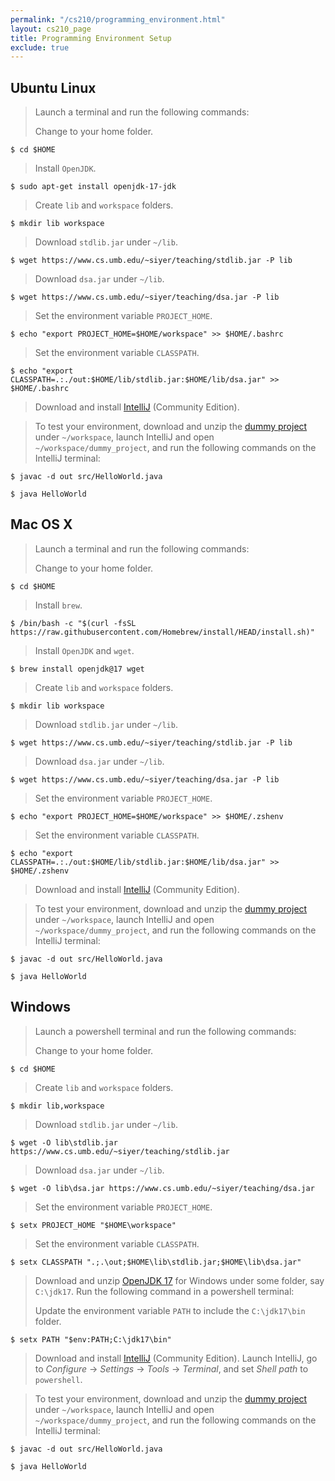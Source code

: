 ```yaml
---
permalink: "/cs210/programming_environment.html"
layout: cs210_page
title: Programming Environment Setup
exclude: true
---
```


## Ubuntu Linux

> Launch a terminal and run the following commands:
>
> Change to your home folder.
```
$ cd $HOME
```
>
> Install `OpenJDK`.
```
$ sudo apt-get install openjdk-17-jdk
```
>
> Create `lib` and `workspace` folders.
```
$ mkdir lib workspace
```
>
> Download `stdlib.jar` under `~/lib`.
```
$ wget https://www.cs.umb.edu/~siyer/teaching/stdlib.jar -P lib
```
>
> Download `dsa.jar` under `~/lib`.
```
$ wget https://www.cs.umb.edu/~siyer/teaching/dsa.jar -P lib
```
>
> Set the environment variable `PROJECT_HOME`.
```
$ echo "export PROJECT_HOME=$HOME/workspace" >> $HOME/.bashrc
```
>
> Set the environment variable `CLASSPATH`.
```
$ echo "export CLASSPATH=.:./out:$HOME/lib/stdlib.jar:$HOME/lib/dsa.jar" >> $HOME/.bashrc
```

> Download and install
[IntelliJ](https://www.jetbrains.com/idea/download/#section=linux) (Community Edition).

> To test your environment, download and unzip the
[dummy project](https://www.cs.umb.edu/~siyer/teaching/cs210/dummy_project.zip) under `~/workspace`, launch IntelliJ and open `~/workspace/dummy_project`, and run the following commands on the IntelliJ terminal:
```
$ javac -d out src/HelloWorld.java
```
>
```
$ java HelloWorld
```

## Mac OS X

> Launch a terminal and run the following commands: 
>
> Change to your home folder.
```
$ cd $HOME
```
>
> Install `brew`.
```
$ /bin/bash -c "$(curl -fsSL https://raw.githubusercontent.com/Homebrew/install/HEAD/install.sh)"
```
>
> Install `OpenJDK` and `wget`.
```
$ brew install openjdk@17 wget
```
>
> Create `lib` and `workspace` folders.
```
$ mkdir lib workspace
```
>
> Download `stdlib.jar` under `~/lib`.
```
$ wget https://www.cs.umb.edu/~siyer/teaching/stdlib.jar -P lib
```
>
> Download `dsa.jar` under `~/lib`.
```
$ wget https://www.cs.umb.edu/~siyer/teaching/dsa.jar -P lib
```
>
> Set the environment variable `PROJECT_HOME`.
```
$ echo "export PROJECT_HOME=$HOME/workspace" >> $HOME/.zshenv
```
>
> Set the environment variable `CLASSPATH`.
```
$ echo "export CLASSPATH=.:./out:$HOME/lib/stdlib.jar:$HOME/lib/dsa.jar" >> $HOME/.zshenv
```

> Download and install
[IntelliJ](https://www.jetbrains.com/idea/download/#section=mac) (Community Edition).

> To test your environment, download and unzip the
[dummy project](https://www.cs.umb.edu/~siyer/teaching/cs210/dummy_project.zip) under `~/workspace`, launch IntelliJ and open `~/workspace/dummy_project`, and run the following commands on the IntelliJ terminal:
```
$ javac -d out src/HelloWorld.java
```
>
```
$ java HelloWorld
```

## Windows

> Launch a powershell terminal and run the following commands:
>
> Change to your home folder.
```
$ cd $HOME
```
>
> Create `lib` and `workspace` folders.
```
$ mkdir lib,workspace
```
>
> Download `stdlib.jar` under `~/lib`.
```
$ wget -O lib\stdlib.jar https://www.cs.umb.edu/~siyer/teaching/stdlib.jar
```
>
> Download `dsa.jar` under `~/lib`.
```
$ wget -O lib\dsa.jar https://www.cs.umb.edu/~siyer/teaching/dsa.jar
```
>
> Set the environment variable `PROJECT_HOME`.
```
$ setx PROJECT_HOME "$HOME\workspace"
```
>
> Set the environment variable `CLASSPATH`.
```
$ setx CLASSPATH ".;.\out;$HOME\lib\stdlib.jar;$HOME\lib\dsa.jar"
```

> Download and unzip [OpenJDK
> 17](https://download.java.net/openjdk/jdk17/ri/openjdk-17+35_windows-x64_bin.zip)
> for Windows under some folder, say `C:\jdk17`. Run the following command in a powershell terminal:
>
> Update the environment variable `PATH` to include the `C:\jdk17\bin`
folder.
```
$ setx PATH "$env:PATH;C:\jdk17\bin"
```


> Download and install
> [IntelliJ](https://www.jetbrains.com/idea/download/#section=windows)
> (Community Edition). Launch IntelliJ, go to *Configure* &rarr; *Settings* &rarr; *Tools* &rarr; *Terminal*, and set *Shell path* to `powershell`.

> To test your environment, download and unzip the
[dummy project](https://www.cs.umb.edu/~siyer/teaching/cs210/dummy_project.zip) under `~/workspace`, launch IntelliJ and open `~/workspace/dummy_project`, and run the following commands on the IntelliJ terminal:
```
$ javac -d out src/HelloWorld.java
```
>
```
$ java HelloWorld
```
